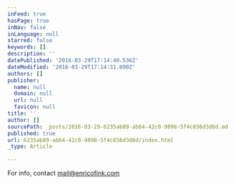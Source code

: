 ```yaml
---
inFeed: true
hasPage: true
inNav: false
inLanguage: null
starred: false
keywords: []
description: ''
datePublished: '2016-03-29T17:14:40.536Z'
dateModified: '2016-03-29T17:14:31.090Z'
authors: []
publisher:
  name: null
  domain: null
  url: null
  favicon: null
title: ''
author: []
sourcePath: _posts/2016-03-29-6235ab89-ab64-42c0-9098-5f4c656d3d6d.md
published: true
url: 6235ab89-ab64-42c0-9098-5f4c656d3d6d/index.html
_type: Article

---
```

For info, contact mail@enricofink.com